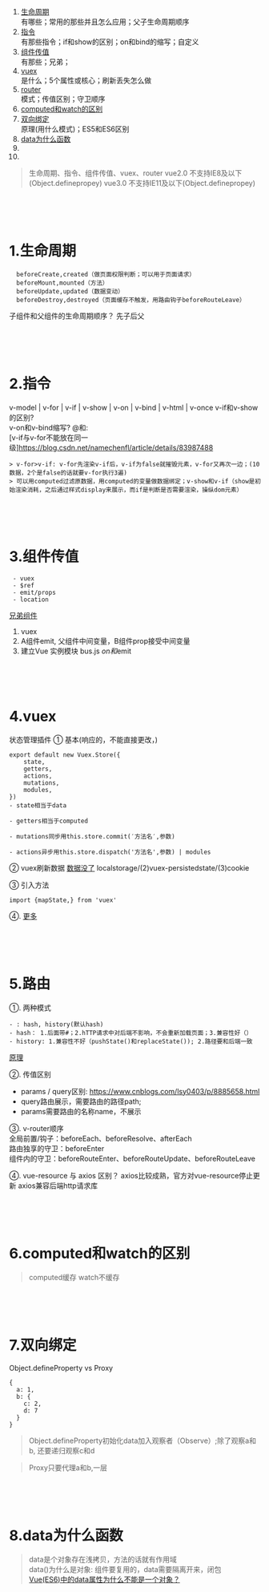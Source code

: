 ﻿1. <a href="#h1"> 生命周期 </a>
  <br/>有哪些；常用的那些并且怎么应用；父子生命周期顺序
2. <a href="#h2"> 指令 </a>
  <br/>有那些指令；if和show的区别；on和bind的缩写；自定义
3. <a href="#h3"> 组件传值 </a>
  <br/>有那些；兄弟；
4. <a href="#h4"> vuex </a>
  <br/>是什么；5个属性或核心；刷新丢失怎么做
5. <a href="#h5"> router </a>
  <br/>模式；传值区别；守卫顺序
6. <a href="#h6"> computed和watch的区别 </a>
7. <a href="#h7"> 双向绑定 </a>
  <br/>原理(用什么模式)；ES5和ES6区别
8. <a href="#h8"> data为什么函数 </a>
9. <a href="#h9">  </a>
10. <a href="#h10">  </a>




> 生命周期、指令、组件传值、vuex、router
> vue2.0 不支持IE8及以下(Object.definepropey)
> vue3.0 不支持IE11及以下(Object.definepropey)






<br/><br/><br/>

###  <h1 id="h1"> 1.生命周期 </h1>

```
  beforeCreate,created（做页面权限判断；可以用于页面请求）
  beforeMount,mounted（方法）
  beforeUpdate,updated（数据变动）
  beforeDestroy,destroyed（页面缓存不触发，用路由钩子beforeRouteLeave）
```

子组件和父组件的生命周期顺序？ 先子后父





<br/><br/><br/>

###  <h1 id="h2"> 2.指令 </h1>
  v-model | v-for | v-if | v-show | v-on | v-bind | v-html | v-once
  v-if和v-show的区别?  
  v-on和v-bind缩写?   @和:  
  [v-if与v-for不能放在同一级]https://blog.csdn.net/namechenfl/article/details/83987488

    > v-for>v-if: v-for先渲染v-if后，v-if为false就摧毁元素，v-for又再次一边；(10数据，2个是false的话就要v-for执行3遍)
    > 可以用computed过滤原数据，用computed的变量做数据绑定；v-show和v-if（show是初始渲染消耗，之后通过样式display来展示，而if是判断是否需要渲染，操纵dom元素）





<br/><br/><br/>

###  <h1 id="h3"> 3.组件传值 </h1>
  ```
   - vuex
   - $ref
   - emit/props
   - location
  ```

  [兄弟组件](https://segmentfault.com/a/1190000020232224)
  1. vuex
  2. A组件emit, 父组件中间变量，B组件prop接受中间变量
  3. 建立Vue 实例模块 bus.js $on和$emit
  





<br/><br/><br/>

###  <h1 id="h4"> 4.vuex </h1>
状态管理插件
① 基本(响应的，不能直接更改，)

```
export default new Vuex.Store({
    state,
    getters,
    actions,
    mutations,
    modules,
})
- state相当于data

- getters相当于computed

- mutations同步用this.store.commit(′方法名′,参数)

- actions异步用this.store.dispatch('方法名',参数) | modules
```

② vuex刷新数据
[数据没了](https://www.jb51.net/article/160918.htm)
localstorage/(2)vuex-persistedstate/(3)cookie  

③ 引入方法

  ```
  import {mapState,} from 'vuex'
  ```

④. [更多](https://blog.csdn.net/qq_47272950/article/details/124807338)





<br/><br/><br/>

###  <h1 id="h5"> 5.路由 </h1>

①. 两种模式
```
- : hash, history(默认hash)
- hash： 1.后面带#；2.hTTP请求中对后端不影响，不会重新加载页面；3.兼容性好（）
- history: 1.兼容性不好（pushState()和replaceState()); 2.路径要和后端一致
```
[原理](https://blog.csdn.net/qq_38912819/article/details/80636195)

②. 传值区别  

- params / query区别: https://www.cnblogs.com/lsy0403/p/8885658.html 
- query路由展示，需要路由的路径path; 
- params需要路由的名称name，不展示

③. v-router顺序<br/>
全局前置/钩子：beforeEach、beforeResolve、afterEach<br/>
路由独享的守卫：beforeEnter<br/>
组件内的守卫：beforeRouteEnter、beforeRouteUpdate、beforeRouteLeave<br/>

④. vue-resource 与 axios 区别？
axios比较成熟，官方对vue-resource停止更新
axios兼容后端http请求库




<br/><br/><br/>

###  <h1 id="h6"> 6.computed和watch的区别 </h1>
> computed缓存
> watch不缓存





<br/><br/><br/>

###  <h1 id="h7"> 7.双向绑定 </h1>
Object.defineProperty  vs  Proxy

```
{
  a: 1,
  b: {
    c: 2,
    d: 7
  }
}
```

> Object.defineProperty初始化data加入观察者（Observe）;除了观察a和b, 还要递归观察c和d

> Proxy只要代理a和b,一层





<br/><br/><br/>

###  <h1 id="h8"> 8.data为什么函数 </h1>
  > data是个对象存在浅拷贝，方法的话就有作用域  
  > data()为什么是对象: 组件要复用的，data需要隔离开来，闭包  
  [Vue(ES6)中的data属性为什么不能是一个对象？](https://blog.csdn.net/sinat_17775997/article/details/83757985)  

